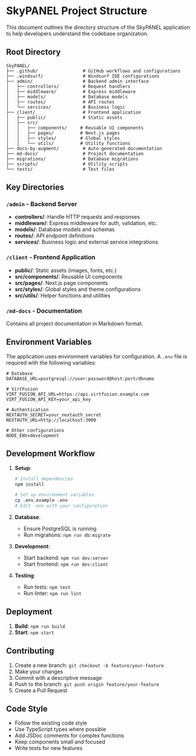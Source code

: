 # SkyPANEL Project Structure

This document outlines the directory structure of the SkyPANEL application to help developers understand the codebase organization.

## Root Directory

```
SkyPANEL/
├── .github/                 # GitHub workflows and configurations
├── .windsurf/               # Windsurf IDE configurations
├── admin/                   # Backend admin interface
│   ├── controllers/         # Request handlers
│   ├── middleware/          # Express middleware
│   ├── models/              # Database models
│   ├── routes/              # API routes
│   └── services/            # Business logic
├── client/                  # Frontend application
│   ├── public/              # Static assets
│   ├── src/
│   │   ├── components/     # Reusable UI components
│   │   ├── pages/          # Next.js pages
│   │   ├── styles/         # Global styles
│   │   └── utils/          # Utility functions
├── docs-by-augment/         # Auto-generated documentation
├── md-docs/                 # Project documentation
├── migrations/              # Database migrations
├── scripts/                 # Utility scripts
└── tests/                   # Test files
```

## Key Directories

### `/admin` - Backend Server
- **controllers/**: Handle HTTP requests and responses
- **middleware/**: Express middleware for auth, validation, etc.
- **models/**: Database models and schemas
- **routes/**: API endpoint definitions
- **services/**: Business logic and external service integrations

### `/client` - Frontend Application
- **public/**: Static assets (images, fonts, etc.)
- **src/components/**: Reusable UI components
- **src/pages/**: Next.js page components
- **src/styles/**: Global styles and theme configurations
- **src/utils/**: Helper functions and utilities

### `/md-docs` - Documentation
Contains all project documentation in Markdown format.

## Environment Variables

The application uses environment variables for configuration. A `.env` file is required with the following variables:

```env
# Database
DATABASE_URL=postgresql://user:password@host:port/dbname

# VirtFusion
VIRT_FUSION_API_URL=https://api.virtfusion.example.com
VIRT_FUSION_API_KEY=your_api_key

# Authentication
NEXTAUTH_SECRET=your_nextauth_secret
NEXTAUTH_URL=http://localhost:3000

# Other configurations
NODE_ENV=development
```

## Development Workflow

1. **Setup**:
   ```bash
   # Install dependencies
   npm install
   
   # Set up environment variables
   cp .env.example .env
   # Edit .env with your configuration
   ```

2. **Database**:
   - Ensure PostgreSQL is running
   - Run migrations: `npm run db:migrate`

3. **Development**:
   - Start backend: `npm run dev:server`
   - Start frontend: `npm run dev:client`

4. **Testing**:
   - Run tests: `npm test`
   - Run linter: `npm run lint`

## Deployment

1. **Build**: `npm run build`
2. **Start**: `npm start`

## Contributing

1. Create a new branch: `git checkout -b feature/your-feature`
2. Make your changes
3. Commit with a descriptive message
4. Push to the branch: `git push origin feature/your-feature`
5. Create a Pull Request

## Code Style

- Follow the existing code style
- Use TypeScript types where possible
- Add JSDoc comments for complex functions
- Keep components small and focused
- Write tests for new features
